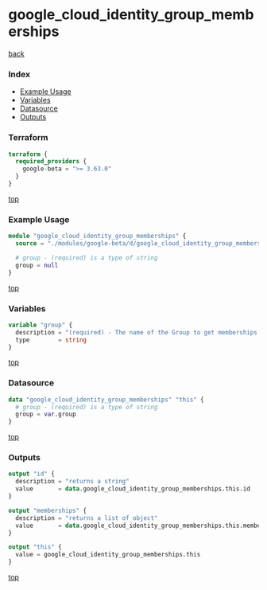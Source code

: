 # google_cloud_identity_group_memberships

[back](../google-beta.md)

### Index

- [Example Usage](#example-usage)
- [Variables](#variables)
- [Datasource](#datasource)
- [Outputs](#outputs)

### Terraform

```terraform
terraform {
  required_providers {
    google-beta = ">= 3.63.0"
  }
}
```

[top](#index)

### Example Usage

```terraform
module "google_cloud_identity_group_memberships" {
  source = "./modules/google-beta/d/google_cloud_identity_group_memberships"

  # group - (required) is a type of string
  group = null
}
```

[top](#index)

### Variables

```terraform
variable "group" {
  description = "(required) - The name of the Group to get memberships from."
  type        = string
}
```

[top](#index)

### Datasource

```terraform
data "google_cloud_identity_group_memberships" "this" {
  # group - (required) is a type of string
  group = var.group
}
```

[top](#index)

### Outputs

```terraform
output "id" {
  description = "returns a string"
  value       = data.google_cloud_identity_group_memberships.this.id
}

output "memberships" {
  description = "returns a list of object"
  value       = data.google_cloud_identity_group_memberships.this.memberships
}

output "this" {
  value = google_cloud_identity_group_memberships.this
}
```

[top](#index)